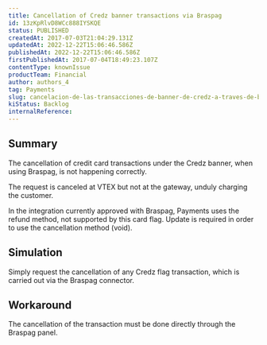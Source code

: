 ```yaml
---
title: Cancellation of Credz banner transactions via Braspag
id: 13zKpRlvD8WCc888IYSKQE
status: PUBLISHED
createdAt: 2017-07-03T21:04:29.131Z
updatedAt: 2022-12-22T15:06:46.586Z
publishedAt: 2022-12-22T15:06:46.586Z
firstPublishedAt: 2017-07-04T18:49:23.107Z
contentType: knownIssue
productTeam: Financial
author: authors_4
tag: Payments
slug: cancelacion-de-las-transacciones-de-banner-de-credz-a-traves-de-braspag
kiStatus: Backlog
internalReference: 
---
```


## Summary

The cancellation of credit card transactions under the Credz banner, when using Braspag, is not happening correctly. 

The request is canceled at VTEX but not at the gateway, unduly charging the customer.

In the integration currently approved with Braspag, Payments uses the refund method, not supported by this card flag. Update is required in order to use the cancellation method (void).

## Simulation

Simply request the cancellation of any Credz flag transaction, which is carried out via the Braspag connector.

## Workaround

The cancellation of the transaction must be done directly through the Braspag panel.

